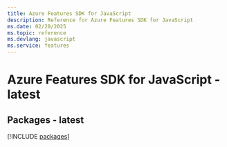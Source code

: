 ```yaml
---
title: Azure Features SDK for JavaScript
description: Reference for Azure Features SDK for JavaScript
ms.date: 02/20/2025
ms.topic: reference
ms.devlang: javascript
ms.service: features
---
```

# Azure Features SDK for JavaScript - latest
## Packages - latest
[!INCLUDE [packages](features-index.md)]